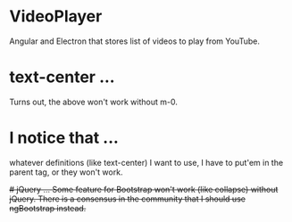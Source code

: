# VideoPlayer
Angular and Electron that stores list of videos to play from YouTube.

# text-center ...
Turns out, the above won't work without m-0.

# I notice that ...
whatever definitions (like text-center) I want to use, I have to put'em in the
parent tag, or they won't work.

<del>
# jQuery ...
Some feature for Bootstrap won't work (like collapse) without jQuery.
</dev>
There is a consensus in the community that I should use ngBootstrap instead.